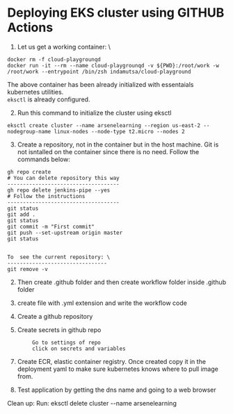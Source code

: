 # Deploying EKS cluster using GITHUB Actions


1. Let us get a working container: \
```
docker rm -f cloud-playgrounqd
docker run -it --rm --name cloud-playgrounqd -v ${PWD}:/root/work -w /root/work --entrypoint /bin/zsh indamutsa/cloud-playground
```

The above container has been already initialized with essentaials kubernetes utilities. \
`eksctl` is already configured.

2. Run this command to initialize the cluster using eksctl

`eksctl create cluster --name arsenelearning --region us-east-2 --nodegroup-name linux-nodes --node-type t2.micro --nodes 2`

3. Create a repository, not in the container but in the host machine. Git is not isntalled on the container since there is no need. Follow the commands below:

```
gh repo create
# You can delete repository this way
------------------------------------
gh repo delete jenkins-pipe --yes
# Follow the instructions
------------------------------------
git status
git add .
git status
git commit -m "First commit"
git push --set-upstream origin master
git status


To  see the current repository: \
--------------------------------
git remove -v
```

2. Then create .github folder and then create workflow folder inside .github folder 

3. create file with .yml extension and write the workflow code

4. Create a github repository 

5. Create secrets in github repo
```
        Go to settings of repo
        click on secrets and variables
```
7. Create ECR, elastic container registry. Once created copy it in the deployment yaml to make sure kubernetes knows where to pull image from.

6. Test application by getting the dns name and going to a web browser


Clean up: Run: eksctl delete cluster --name arsenelearning
